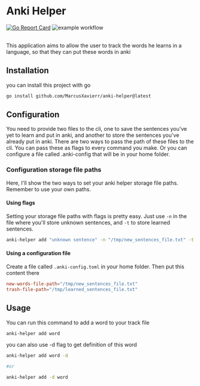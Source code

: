 # Anki Helper
[![Go Report Card](https://goreportcard.com/badge/github.com/MarcusXavierr/anki-helper)](https://goreportcard.com/report/github.com/MarcusXavierr/anki-helper)
![example workflow](https://github.com/MarcusXavierr/anki-helper/actions/workflows/go.yml/badge.svg)

<br/>
This application aims to allow the user to track the words he learns in a language, so that they can put these words in anki

## Installation
you can install this project with go
```bash
go install github.com/MarcusXavierr/anki-helper@latest
```
## Configuration
You need to provide two files to the cli, one to save the sentences you've yet to learn and put in anki, and another to store the sentences you've already put in anki.
There are two ways to pass the path of these files to the cli. You can pass these as flags to every command you make. Or you can configure a file called .anki-config that will be in your home folder.

### Configuration storage file paths
Here, I'll show the two ways to set your anki helper storage file paths. Remember to use your own paths.

#### Using flags
Setting your storage file paths with flags is pretty easy. Just use `-n` in the file where you'll store unknown sentences, and `-t` to store learned sentences.

```bash
anki-helper add "unknown sentence" -n "/tmp/new_sentences_file.txt" -t "/tmp/learned_sentences_file.txt"
```
#### Using a configuration file
Create a file called `.anki-config.toml` in your home folder. Then put this content there
```toml
new-words-file-path="/tmp/new_sentences_file.txt"
trash-file-path="/tmp/learned_sentences_file.txt"
```

## Usage
You can run this command to add a word to your track file

```bash
anki-helper add word
```
you can also use -d flag to get definition of this word

```bash
anki-helper add word -d

#or

anki-helper add -d word
```
